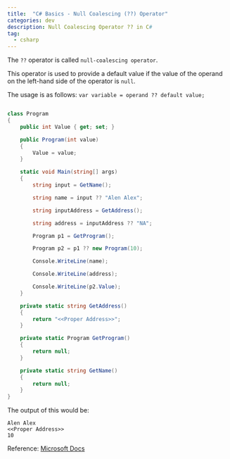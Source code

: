 ```yaml
---
title:  "C# Basics - Null Coalescing (??) Operator" 
categories: dev 
description: Null Coalescing Operator ?? in C#
tag: 
  - csharp
--- 
```


The `??` operator is called `null-coalescing operator`.  

This operator is used to provide a default value if the value of the operand on the left-hand side of the operator is `null`.

The usage is as follows: `var variable = operand ?? default value;`  

``` csharp

class Program
{
    public int Value { get; set; }

    public Program(int value)
    {
        Value = value;
    }

    static void Main(string[] args)
    {
        string input = GetName();

        string name = input ?? "Alen Alex";

        string inputAddress = GetAddress();

        string address = inputAddress ?? "NA";

        Program p1 = GetProgram();

        Program p2 = p1 ?? new Program(10);

        Console.WriteLine(name);

        Console.WriteLine(address);

        Console.WriteLine(p2.Value);
    }

    private static string GetAddress()
    {
        return "<<Proper Address>>";
    }

    private static Program GetProgram()
    {
        return null;
    }

    private static string GetName()
    {
        return null;
    }
}
```

The output of this would be:

```
Alen Alex
<<Proper Address>>
10
```

Reference: [Microsoft Docs](https://docs.microsoft.com/en-us/dotnet/csharp/language-reference/operators/null-coalescing-operator)